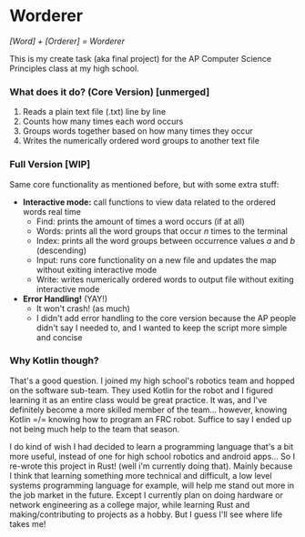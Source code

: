 # Worderer 
*[Word] + [Orderer] = Worderer*

This is my create task (aka final project) for the AP Computer Science Principles class at my high school.

### What does it do? (Core Version) [unmerged]

1. Reads a plain text file (.txt) line by line
2. Counts how many times each word occurs
3. Groups words together based on how many times they occur
4. Writes the numerically ordered word groups to another text file

### Full Version [WIP]
Same core functionality as mentioned before, but with some extra stuff:
- **Interactive mode:** call functions to view data related to the ordered words real time
  - Find:  prints the amount of times a word occurs (if at all)
  - Words: prints all the word groups that occur *n* times to the terminal
  - Index: prints all the word groups between occurrence values *a* and *b* (descending)
  - Input: runs core functionality on a new file and updates the map without exiting interactive mode
  - Write: writes numerically ordered words to output file without exiting interactive mode
- **Error Handling!** (YAY!)
  - It won't crash! (as much)
  - I didn't add error handling to the core version because the AP people didn't say I needed to, and I wanted to keep the script more simple and concise
 
### Why Kotlin though?
That's a good question. I joined my high school's robotics team and hopped on the software sub-team. They used Kotlin for the robot and I figured 
learning it as an entire class would be great practice. It was, and I've definitely become a more skilled member of the team... however, knowing Kotlin =/= 
knowing how to program an FRC robot. Suffice to say I ended up not being much help to the team that season. 

I do kind of wish I had decided to learn a programming language that's a bit more useful, instead of one for high school robotics and android apps... 
So I re-wrote this project in Rust! (well i'm currently doing that). Mainly because I think that learning something more technical and difficult, 
a low level systems programming language for example, will help me stand out more in the job market in the future. Except I currently plan on doing 
hardware or network engineering as a college major, while learning Rust and making/contributing to projects as a hobby. But I guess I'll see where life takes me!
